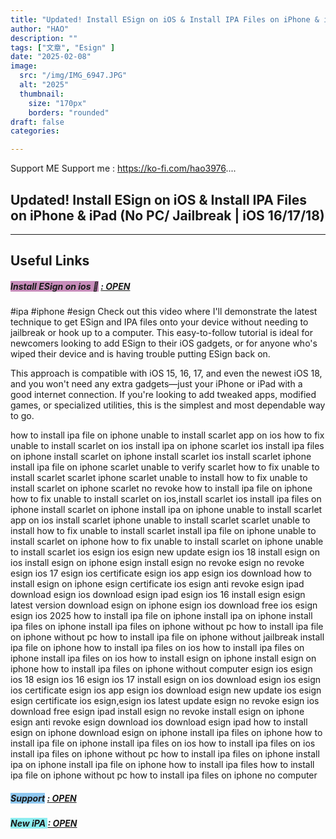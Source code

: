 ```yaml
---
title: "Updated! Install ESign on iOS & Install IPA Files on iPhone & iPad (No PC/ Jailbreak | iOS 16/17/18)"
author: "HAO"
description: ""
tags: ["文章", "Esign" ]
date: "2025-02-08"
image:
  src: "/img/IMG_6947.JPG"
  alt: "2025"
  thumbnail:
    size: "170px"
    borders: "rounded"
draft: false
categories:

---
```


Support ME 
Support me : https://ko-fi.com/hao3976....
<!--more-->

## **Updated! Install ESign on iOS & Install IPA Files on iPhone & iPad (No PC/ Jailbreak | iOS 16/17/18)**

---

## **Useful Links**

##### **<font style="background: #C78CBA"> Install ESign on ios 🤗</font>** **[  : OPEN](https://beacons.ai/netfshub/home)**

#ipa #iphone #esign 
Check out this video where I'll demonstrate the latest technique to get ESign and IPA files onto your device without needing to jailbreak or hook up to a computer. This easy-to-follow tutorial is ideal for newcomers looking to add ESign to their iOS gadgets, or for anyone who's wiped their device and is having trouble putting ESign back on.

This approach is compatible with iOS 15, 16, 17, and even the newest iOS 18, and you won't need any extra gadgets—just your iPhone or iPad with a good internet connection. If you're looking to add tweaked apps, modified games, or specialized utilities, this is the simplest and most dependable way to go.

how to install ipa file on iphone
unable to install scarlet app on ios
how to fix unable to install scarlet on ios
install ipa on iphone
scarlet ios
install ipa files on iphone
install scarlet on iphone
install scarlet ios
install scarlet iphone
install ipa file on iphone
scarlet unable to verify
scarlet
how to fix unable to install scarlet
scarlet iphone
scarlet unable to install
how to fix unable to install scarlet on iphone
scarlet no revoke
how to install ipa file on iphone
how to fix unable to install scarlet on ios,install scarlet ios
install ipa files on iphone
install scarlet on iphone
install ipa on iphone
unable to install scarlet app on ios
install scarlet iphone
unable to install scarlet
scarlet unable to install
how to fix unable to install scarlet
install ipa file on iphone
unable to install scarlet on iphone
how to fix unable to install scarlet on iphone
unable to install scarlet ios
esign ios
esign new update
esign ios 18
install esign on ios
install esign on iphone
esign
install esign no revoke
esign no revoke
esign ios 17
esign ios certificate
esign ios app
esign ios download
how to install esign on iphone
esign certificate ios
esign anti revoke
esign ipad
download esign ios
download esign ipad
esign ios 16
install esign
esign latest version
download esign on iphone
esign ios download free
ios esign
esign ios 2025
how to install ipa file on iphone
install ipa on iphone
install ipa files on iphone
install ipa files on iphone without pc
how to install ipa file on iphone without pc
how to install ipa file on iphone without jailbreak
install ipa file on iphone
how to install ipa files on ios
how to install ipa files on iphone
install ipa files on ios
how to install esign on iphone
install esign on iphone
how to install ipa files on iphone without computer
esign ios
esign ios 18
esign ios 16
esign ios 17
install esign on ios
download esign ios
esign ios certificate
esign ios app
esign ios download
esign new update
ios esign
esign certificate ios
esign,esign ios latest update
esign no revoke
esign ios download free
esign ipad
install esign no revoke
install esign on iphone
esign anti revoke
esign download ios
download esign ipad
how to install esign on iphone
download esign on iphone
install ipa files on iphone
how to install ipa file on iphone
install ipa files on ios
how to install ipa files on ios
install ipa files on iphone without pc
how to install ipa files on iphone
install ipa on iphone
install ipa file on iphone
how to install ipa files
how to install ipa file on iphone without pc
how to install ipa files on iphone no computer

##### **<and font style="background: #8dc7f0 "> Support</font>** **[  : OPEN](https://ko-fi.com/hao3976)**

##### **<and font style="background: #8dedf0 "> New iPA </font>** **[  : OPEN](https://www.patreon.com/hao8?utm_medium=unknown&utm_source=join_link&utm_campaign=creatorshare_creator&utm_content=copyLink)**
